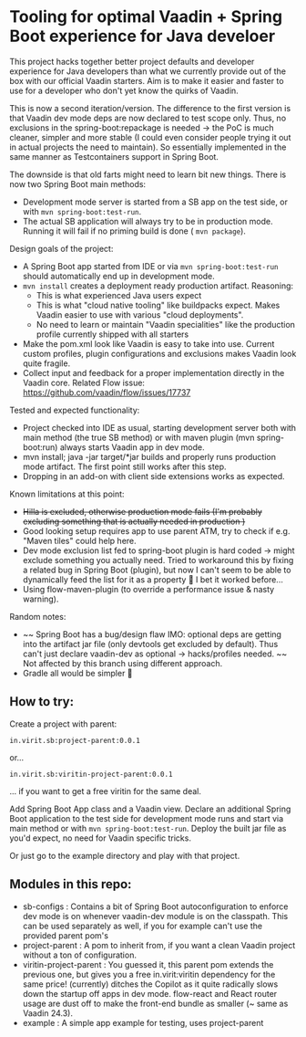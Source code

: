 # Tooling for optimal Vaadin + Spring Boot experience for Java develoer

This project hacks together better project defaults and developer experience for Java developers than what we currently provide out of the box with our official Vaadin starters. Aim is to make it easier and faster to use for a developer who don't yet know the quirks of Vaadin.

This is now a second iteration/version. The difference to the first version is that Vaadin dev mode deps are now declared to test scope only. Thus, no exclusions in the spring-boot:repackage is needed -> the PoC is much cleaner, simpler and more stable (I could even consider people trying it out in actual projects the need to maintain). So essentially implemented in the same manner as Testcontainers support in Spring Boot.

The downside is that old farts might need to learn bit new things. There is now two Spring Boot main methods:

 * Development mode server is started from a SB app on the test side, or with `mvn spring-boot:test-run`.
 * The actual SB application will always try to be in production mode. Running it will fail if no priming build is done ( `mvn package`).

Design goals of the project:

 * A Spring Boot app started from IDE or via `mvn spring-boot:test-run` should automatically end up in development mode.
 * `mvn install` creates a deployment ready production artifact. Reasoning:
   * This is what experienced Java users expect
   * This is what "cloud native tooling" like buildpacks expect. Makes Vaadin easier to use with various "cloud deployments".
   * No need to learn or maintain "Vaadin specialities" like the production profile currently shipped with all  starters
 * Make the pom.xml look like Vaadin is easy to take into use. Current custom profiles, plugin configurations and exclusions makes Vaadin look quite fragile.
 * Collect input and feedback for a proper implementation directly in the Vaadin core. Related Flow issue: https://github.com/vaadin/flow/issues/17737

Tested and expected functionality:

* Project checked into IDE as usual, starting development server both with main method (the true SB method) or with maven plugin (mvn spring-boot:run) always starts Vaadin app in dev mode.
* mvn install; java -jar target/*jar builds and properly runs production mode artifact. The first point still works after this step.
* Dropping in an add-on with client side extensions works as expected. 

Known limitations at this point:

 * ~~Hilla is excluded, otherwise production mode fails (I'm probably excluding something that is actually needed in production )~~
 * Good looking setup requires app to use parent ATM, try to check if e.g.  "Maven tiles" could help here.
 * Dev mode exclusion list fed to spring-boot plugin is hard coded -> might exclude something you actually need. Tried to workaround this by fixing a related bug in Spring Boot (plugin), but now I can't seem to be able to dynamically feed the list for it as a property 😬 I bet it worked before...
 * Using flow-maven-plugin (to override a performance issue & nasty warning).

Random notes:

 * ~~ Spring Boot has a bug/design flaw IMO: optional deps are getting into the artifact jar file (only devtools get excluded by default). Thus can't just declare vaadin-dev as optional -> hacks/profiles needed. ~~ Not affected by this branch using different approach.
 * Gradle all would be simpler 🤪

## How to try:

Create a project with parent:

    in.virit.sb:project-parent:0.0.1

or...

    in.virit.sb:viritin-project-parent:0.0.1

... if you want to get a free viritin for the same deal.

Add Spring Boot App class and a Vaadin view.
Declare an additional Spring Boot application to the test side for development mode runs and start via main method or with `mvn spring-boot:test-run`. Deploy the built jar file as you'd expect, no need for Vaadin specific tricks.

Or just go to the example directory and play with that project.

## Modules in this repo:


 * sb-configs : Contains a bit of Spring Boot autoconfiguration to enforce dev mode is on whenever vaadin-dev module is on the classpath. This can be used separately as well, if you for example can't use the provided parent pom's
 * project-parent : A pom to inherit from, if you want a clean Vaadin project without a ton of configuration.
 * viritin-project-parent : You guessed it, this parent pom extends the previous one, but gives you a free in.virit:viritin dependency for the same price! (currently) ditches the Copilot as it quite radically slows down the startup off apps in dev mode. flow-react and React router usage are dust off to make the front-end bundle as smaller (~ same as Vaadin 24.3).
 * example : A simple app example for testing, uses project-parent